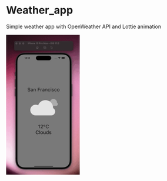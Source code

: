 # Weather_app

Simple weather app with OpenWeather API and Lottie animation

<img src="/assets/weather-ios.gif" alt="ios preview" style="width:200px;"/>
